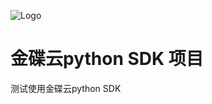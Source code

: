 ![Logo](https://dev-to-uploads.s3.amazonaws.com/uploads/articles/th5xamgrr6se0x5ro4g6.png)

# 金碟云python SDK 项目

测试使用金碟云python SDK

